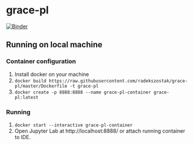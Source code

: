 # grace-pl
[![Binder](https://mybinder.org/badge_logo.svg)](https://mybinder.org/v2/gh/radekszostak/grace-pl/HEAD)

## Running on local machine
### Container configuration
1. Install docker on your machine
2. `docker build https://raw.githubusercontent.com/radekszostak/grace-pl/master/Dockerfile -t grace-pl`
3. `docker create -p 8888:8888 --name grace-pl-container grace-pl:latest`

### Running
1. `docker start --interactive grace-pl-container`
2. Open Jupyter Lab at http://localhost:8888/ or attach running container to IDE.
